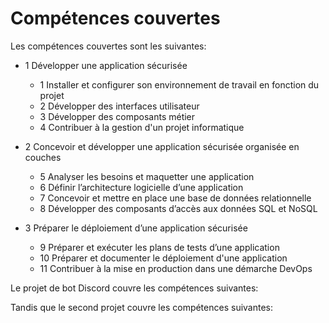 # Compétences couvertes
Les compétences couvertes sont les suivantes:

- 1 Développer une application sécurisée
    - 1 Installer et configurer son environnement de travail en fonction du projet
    - 2 Développer des interfaces utilisateur
    - 3 Développer des composants métier
    - 4 Contribuer à la gestion d'un projet informatique

- 2 Concevoir et développer une application sécurisée organisée en couches
    - 5 Analyser les besoins et maquetter une application
    - 6 Définir l’architecture logicielle d’une application
    - 7 Concevoir et mettre en place une base de données relationnelle
    - 8 Développer des composants d’accès aux données SQL et NoSQL

- 3 Préparer le déploiement d’une application sécurisée
    - 9 Préparer et exécuter les plans de tests d’une application
    - 10 Préparer et documenter le déploiement d'une application
    - 11 Contribuer à la mise en production dans une démarche DevOps

Le projet de bot Discord couvre les compétences suivantes:

Tandis que le second projet couvre les compétences suivantes: